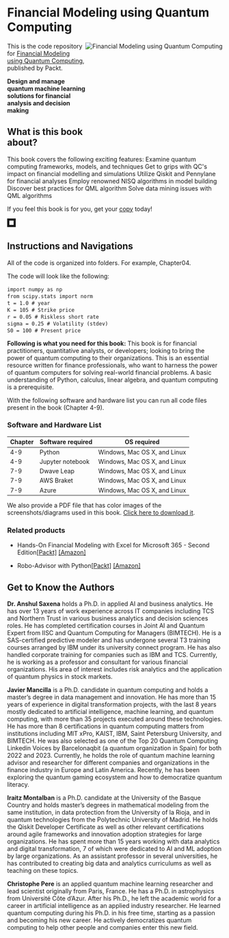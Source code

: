 # Financial Modeling using Quantum Computing

<a href="https://www.amazon.com/Financial-Modeling-using-Quantum-Computing/dp/180461842X/ref=tmm_pap_swatch_0?_encoding=UTF8&qid=&sr=&utm_source=github&utm_medium=repository&utm_campaign=9781801810135"><img src="https://m.media-amazon.com/images/I/51FpwkcMPxL.jpg" alt="Financial Modeling using Quantum Computing" height="256px" align="right"></a>

This is the code repository for [Financial Modeling using Quantum Computing](https://www.amazon.com/Financial-Modeling-using-Quantum-Computing/dp/180461842X/ref=tmm_pap_swatch_0?_encoding=UTF8&qid=&sr=&utm_source=github&utm_medium=repository&utm_campaign=9781801810135), published by Packt.

**Design and manage quantum machine learning solutions for financial analysis and decision making**

## What is this book about?

This book covers the following exciting features:
Examine quantum computing frameworks, models, and techniques
Get to grips with QC's impact on financial modelling and simulations
Utilize Qiskit and Pennylane for financial analyses
Employ renowned NISQ algorithms in model building
Discover best practices for QML algorithm
Solve data mining issues with QML algorithms

If you feel this book is for you, get your [copy](https://www.amazon.com/dp/180461842X) today!

<a href="https://www.packtpub.com/?utm_source=github&utm_medium=banner&utm_campaign=GitHubBanner"><img src="https://raw.githubusercontent.com/PacktPublishing/GitHub/master/GitHub.png" 
alt="https://www.packtpub.com/" border="5" /></a>

## Instructions and Navigations
All of the code is organized into folders. For example, Chapter04.

The code will look like the following:
```
import numpy as np 
from scipy.stats import norm 
t = 1.0 # year 
K = 105 # Strike price 
r = 0.05 # Riskless short rate 
sigma = 0.25 # Volatility (stdev) 
S0 = 100 # Present price
```

**Following is what you need for this book:**
This book is for financial practitioners, quantitative analysts, or developers; looking to bring the power of quantum computing to their organizations. This is an essential resource written for finance professionals, who want to harness the power of quantum computers for solving real-world financial problems. A basic understanding of Python, calculus, linear algebra, and quantum computing is a prerequisite.

With the following software and hardware list you can run all code files present in the book (Chapter 4-9).
### Software and Hardware List
| Chapter | Software required | OS required |
| -------- | ------------------------------------ | ----------------------------------- |
| 4-9 | Python | Windows, Mac OS X, and Linux  |
| 4-9 | Jupyter notebook  | Windows, Mac OS X, and Linux  |
| 7-9 | Dwave Leap | Windows, Mac OS X, and Linux |
| 7-9 | AWS Braket | Windows, Mac OS X, and Linux  |
| 7-9 | Azure | Windows, Mac OS X, and Linux |


We also provide a PDF file that has color images of the screenshots/diagrams used in this book. [Click here to download it]( https://packt.link/1xxSu).

### Related products
* Hands-On Financial Modeling with Excel for Microsoft 365 - Second Edition[[Packt]](https://www.packtpub.com/product/hands-on-financial-modeling-with-excel-for-microsoft-365-second-edition/9781803231143?utm_source=github&utm_medium=repository&utm_campaign=9781803231143) [[Amazon]](https://www.amazon.com/dp/1803231149)

 
* Robo-Advisor with Python[[Packt]](https://www.packtpub.com/product/robo-advisor-with-python/9781801819695?utm_source=github&utm_medium=repository&utm_campaign=9781801819695) [[Amazon]](https://www.amazon.com/dp/1801819696)


## Get to Know the Authors
**Dr. Anshul Saxena**
holds a Ph.D. in applied AI and business analytics. He has over 13 years of work 
experience across IT companies including TCS and Northern Trust in various business analytics and 
decision sciences roles. He has completed certification courses in Joint AI and Quantum Expert from 
IISC and Quantum Computing for Managers (BIMTECH). He is a SAS-certified predictive modeler 
and has undergone several T3 training courses arranged by IBM under its university connect program. 
He has also handled corporate training for companies such as IBM and TCS. Currently, he is working 
as a professor and consultant for various financial organizations. His area of interest includes risk 
analytics and the application of quantum physics in stock markets.

**Javier Mancilla**
is a Ph.D. candidate in quantum computing and holds a master’s degree in data 
management and innovation. He has more than 15 years of experience in digital transformation 
projects, with the last 8 years mostly dedicated to artificial intelligence, machine learning, and 
quantum computing, with more than 35 projects executed around these technologies. He has more 
than 8 certifications in quantum computing matters from institutions including MIT xPro, KAIST, 
IBM, Saint Petersburg University, and BIMTECH. He was also selected as one of the Top 20 Quantum 
Computing Linkedin Voices by Barcelonaqbit (a quantum organization in Spain) for both 2022 and 
2023. Currently, he holds the role of quantum machine learning advisor and researcher for different 
companies and organizations in the finance industry in Europe and Latin America. Recently, he has 
been exploring the quantum gaming ecosystem and how to democratize quantum literacy.

**Iraitz Montalban**
is a Ph.D. candidate at the University of the Basque Country and holds master’s 
degrees in mathematical modeling from the same institution, in data protection from the University 
of la Rioja, and in quantum technologies from the Polytechnic University of Madrid. He holds the 
Qiskit Developer Certificate as well as other relevant certifications around agile frameworks and 
innovation adoption strategies for large organizations. He has spent more than 15 years working with 
data analytics and digital transformation, 7 of which were dedicated to AI and ML adoption by large 
organizations. As an assistant professor in several universities, he has contributed to creating big data 
and analytics curriculums as well as teaching on these topics.

**Christophe Pere**
is an applied quantum machine learning researcher and lead scientist originally 
from Paris, France. He has a Ph.D. in astrophysics from Université Côte d’Azur. After his Ph.D., he 
left the academic world for a career in artificial intelligence as an applied industry researcher. He 
learned quantum computing during his Ph.D. in his free time, starting as a passion and becoming 
his new career. He actively democratizes quantum computing to help other people and companies 
enter this new field.


